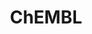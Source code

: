 ---
bigquery: https://console.cloud.google.com/bigquery?p=patents-public-data&d=ebi_chembl&page=dataset
citation: '"The ChEMBL database in 2017." Anna Gaulton, Anne Hersey, Michał Nowotka,
  A Patrícia Bento, Jon Chambers, David Mendez, Prudence Mutowo, Francis Atkinson,
  Louisa J Bellis, Elena Cibrián-Uhalte, Mark Davies, Nathan Dedman, Anneli Karlsson,
  María Paula Magariños, John P Overington, George Papadatos, Ines Smit, Andrew R
  Leach Nucleic acids Research (2017) 45 (Database Issue), D945-D954'
contributors: European Bioinformatics Institute
cost: None
description: ChEMBL Data is a manually curated database of small molecules used in
  drug discovery, including information about existing patented drugs.
documentation: 'schema: https://www.ebi.ac.uk/chembl/db_schema


  '
last_edit: 04/12/2022, 04:01:30
location: https://console.cloud.google.com/marketplace/product/google_patents_public_datasets/chembl
maintained_by: EMBL-EBI, an outstation of European Molecular Biology Laboratory
related_publications: '

  ChEMBL: towards direct deposition of bioassay data.


  Mendez D, Gaulton A, Bento AP, Chambers J, De Veij M, Félix E, Magariños MP, Mosquera
  JF, Mutowo P, Nowotka M, Gordillo-Marañón M, Hunter F, Junco L, Mugumbate G, Rodriguez-Lopez
  M, Atkinson F, Bosc N, Radoux CJ, Segura-Cabrera A, Hersey A, Leach AR.


  — Nucleic Acids Res. 2019; 47(D1):D930-D940. doi: 10.1093/nar/gky1075

  '
schema_fields:
- bto_id
- cell_source_organism
- protein_class_id
- component_id
- updated_by
- pubmed_id
- organism
- chirality
- parameter_type
- met_id
- clo_id
- rtb
- nda_type
- curation_comment
- warning_description
- natural_product
- indref_id
- status
- site_residues
- ap_id
- hba
- warning_country
- confidence
- level2
- trade_name
- assay_tissue
- short_name
- l2
- alert_id
- withdrawn_flag
- standard_units
- first_in_class
- target_type
- domain_id
- ddd_units
- activity_id
- selectivity_comment
- mol_hrac_id
- level4
- direct_interaction
- prod_pat_id
- formulation_id
- activity_comment
- metref_id
- log_id
- accession
- compound_name
- met_conversion
- first_approval
- frac_class_id
- l7
- actsm_id
- ass_cls_map_id
- pref_name
- max_phase_for_ind
- src_compound_id
- relationship_desc
- drug_record_id
- ddd_comment
- bao_endpoint
- parent_go_id
- hba_lipinski
- doc_type
- previous_company
- qudt_units
- mesh_id
- mecref_id
- type
- delist_flag
- ridx
- text_value
- disease_efficacy
- l4
- qed_weighted
- cell_name
- mol_atc_id
- num_alerts
- assay_cell_type
- uberon_id
- standard_upper_value
- lle
- db_source
- src_assay_id
- co_stem_id
- bao_id
- assay_param_id
- approval_date
- normal_range_min
- major_class
- ddd_value
- assay_class_id
- class_type
- stem
- ref_id
- topical
- warning_year
- helm_notation
- molecule_type
- cell_description
- who_extra
- updated_on
- mechanism_of_action
- authors
- end_position
- bei
- efo_term
- stat
- homologue
- standard_flag
- molecular_species
- assay_category
- mechanism_comment
- value
- name
- smid
- alert_set_id
- molfile
- species_group_flag
- mec_id
- toid
- related_tid
- published_relation
- assay_source
- source
- num_lipinski_ro5_violations
- assay_id
- biocomp_id
- stem_class
- domain_description
- component_synonym
- availability_type
- drug_substance_flag
- product_id
- rgid
- orig_description
- molregno
- withdrawn_country
- action_type
- parameter_value
- first_page
- standard_type
- result_flag
- as_id
- drug_product_flag
- acd_logd
- warning_id
- year
- patent_use_code
- definition
- cx_logp
- metabolite_record_id
- hbd
- comp_go_id
- class_level
- mc_organism
- last_active
- src_id
- acd_most_bpka
- sei
- level4_description
- hbd_lipinski
- relationship
- cl_lincs_id
- record_id
- doc_id
- irac_code
- cx_most_apka
- sequence_md5sum
- polymer_flag
- research_stem
- mol_irac_id
- withdrawn_class
- published_value
- mw_freebase
- ro3_pass
- relationship_type
- assay_organism
- cell_source_tissue
- warning_type
- data_validity_comment
- usan_stem
- prediction_method
- go_id
- standard_value
- variant_id
- ddd_id
- assay_tax_id
- parent_id
- mol_frac_id
- ad_type
- oral
- enzyme_name
- domain_type
- le
- warnref_id
- acd_logp
- alogp
- uo_units
- cidx
- enzyme_tid
- assay_desc
- target_mapping
- applicant_full_name
- downgraded
- src_description
- doi
- cpd_str_alert_id
- cellosaurus_id
- prodrug
- withdrawn_reason
- submission_date
- tax_id
- mutation
- issue
- protein_class_desc
- mc_target_name
- ref_url
- usan_stem_definition
- l1
- isoform
- standard_relation
- dosed_ingredient
- route
- company
- mesh_heading
- aidx
- l3
- published_type
- assay_type
- curated_by
- predbind_id
- source_domain_id
- withdrawn_year
- bao_format
- patent_expire_date
- potential_duplicate
- max_phase
- level1
- strength
- job_id
- tbl
- confidence_score
- l8
- chebi_par_id
- full_mwt
- last_page
- site_name
- active_molregno
- caloha_id
- sitecomp_id
- db_version
- cx_logd
- hrac_code
- patent_id
- psa
- compound_key
- units
- journal
- alert_name
- targrel_id
- compd_id
- innovator_company
- cell_source_tax_id
- label
- num_ro5_violations
- atc_code
- cell_id
- binding_site_comment
- cell_ontology_id
- synonyms
- chembl_id
- publication_number
- pathway_key
- target_desc
- full_molformula
- aspect
- patent_no
- upper_value
- mc_tax_id
- inorganic_flag
- start_position
- assay_strain
- drugind_id
- ingredient
- mc_target_accession
- level3
- creation_date
- pchembl_value
- standard_inchi_key
- site_id
- tid_fixed
- std_act_id
- mw_monoisotopic
- usan_stem_id
- comments
- tid
- country
- protein_class_synonym
- ref_type
- protclasssyn_id
- cx_most_bpka
- pathway_id
- oc_id
- black_box_warning
- dosage_form
- description
- level2_description
- mc_target_type
- canonical_smiles
- level5
- met_comment
- warning_class
- active_ingredient
- entity_id
- heavy_atoms
- usan_year
- version
- efo_id
- smarts
- targcomp_id
- standard_text_value
- ddd_admr
- idx
- acd_most_apka
- entity_type
- indication_class
- level3_description
- activity_count
- res_stem_id
- molsyn_id
- sequence
- l6
- tissue_id
- usan_substem
- normal_range_max
- l5
- parent_type
- abstract
- parenteral
- aromatic_rings
- therapeutic_flag
- compsyn_id
- assay_test_type
- volume
- subgroup
- annotation
- published_units
- set_name
- irac_class_id
- domain_name
- structure_type
- path
- assay_subcellular_fraction
- parent_molregno
- molecular_mechanism
- standard_inchi
- hrac_class_id
- relation
- substrate_record_id
- frac_code
- comp_class_id
- level1_description
- syn_type
- priority
- title
- who_name
- component_type
- src_short_name
shortname: chembl
tags:
- biotechnology
- health
- chemical
- bioinformatics
- medical
terms_of_use: CC BY-SA 3.0
title: ChEMBL
uuid: e232a192-965c-4ec9-904c-155b6dfe56c5
---